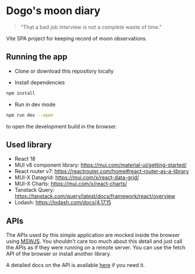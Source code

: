 # Dogo's moon diary

> "That a bad job interview is not a complete waste of time."

Vite SPA project for keeping record of moon observations. 

## Running the app

- Clone or download this repository locally

- Install dependencies

```bash
npm install
```

- Run in dev mode

```bash
npm run dev --open
```

to open the development build in the browser.

## Used library

- React 18
- MUI v6 component library: https://mui.com/material-ui/getting-started/
- React router v7: https://reactrouter.com/home#react-router-as-a-library
- MUI-X Datagrid: https://mui.com/x/react-data-grid/
- MUI-X Charts: https://mui.com/x/react-charts/
- Tanstack Query: https://tanstack.com/query/latest/docs/framework/react/overview
- Lodash: https://lodash.com/docs/4.17.15

## APIs

The APIs used by this simple application are mocked inside the browser
using [MSWJS](https://mswjs.io/). You shouldn't care too much about this detail
and just call the APIs as if they were running on a remote server.
You can use the fetch API of the browser or install another library.

A detailed docs on the API is available [here](src/mocks/README.md) if you need it.
